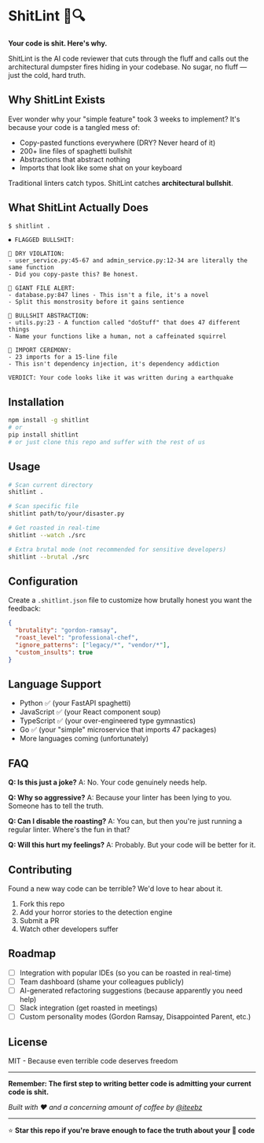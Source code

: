 # ShitLint 💩🔍

**Your code is shit. Here's why.**

ShitLint is the AI code reviewer that cuts through the fluff and calls out the architectural dumpster fires hiding in your codebase. No sugar, no fluff — just the cold, hard truth.

## Why ShitLint Exists

Ever wonder why your "simple feature" took 3 weeks to implement? It's because your code is a tangled mess of:
- Copy-pasted functions everywhere (DRY? Never heard of it)
- 200+ line files of spaghetti bullshit
- Abstractions that abstract nothing
- Imports that look like some shat on your keyboard

Traditional linters catch typos. ShitLint catches **architectural bullshit**.

## What ShitLint Actually Does

```bash
$ shitlint .
```

```
⏺ FLAGGED BULLSHIT:

🚨 DRY VIOLATION:
- user_service.py:45-67 and admin_service.py:12-34 are literally the same function
- Did you copy-paste this? Be honest.

🚨 GIANT FILE ALERT:
- database.py:847 lines - This isn't a file, it's a novel
- Split this monstrosity before it gains sentience

🚨 BULLSHIT ABSTRACTION:
- utils.py:23 - A function called "doStuff" that does 47 different things
- Name your functions like a human, not a caffeinated squirrel

🚨 IMPORT CEREMONY:
- 23 imports for a 15-line file
- This isn't dependency injection, it's dependency addiction

VERDICT: Your code looks like it was written during a earthquake
```

## Installation

```bash
npm install -g shitlint
# or
pip install shitlint
# or just clone this repo and suffer with the rest of us
```

## Usage

```bash
# Scan current directory
shitlint .

# Scan specific file
shitlint path/to/your/disaster.py

# Get roasted in real-time
shitlint --watch ./src

# Extra brutal mode (not recommended for sensitive developers)
shitlint --brutal ./src
```

## Configuration

Create a `.shitlint.json` file to customize how brutally honest you want the feedback:

```json
{
  "brutality": "gordon-ramsay",
  "roast_level": "professional-chef",
  "ignore_patterns": ["legacy/*", "vendor/*"],
  "custom_insults": true
}
```

## Language Support

- Python ✅ (your FastAPI spaghetti)
- JavaScript ✅ (your React component soup)
- TypeScript ✅ (your over-engineered type gymnastics)
- Go ✅ (your "simple" microservice that imports 47 packages)
- More languages coming (unfortunately)

## FAQ

**Q: Is this just a joke?**
A: No. Your code genuinely needs help.

**Q: Why so aggressive?**
A: Because your linter has been lying to you. Someone has to tell the truth.

**Q: Can I disable the roasting?**
A: You can, but then you're just running a regular linter. Where's the fun in that?

**Q: Will this hurt my feelings?**
A: Probably. But your code will be better for it.

## Contributing

Found a new way code can be terrible? We'd love to hear about it.

1. Fork this repo
2. Add your horror stories to the detection engine
3. Submit a PR
4. Watch other developers suffer

## Roadmap

- [ ] Integration with popular IDEs (so you can be roasted in real-time)
- [ ] Team dashboard (shame your colleagues publicly)
- [ ] AI-generated refactoring suggestions (because apparently you need help)
- [ ] Slack integration (get roasted in meetings)
- [ ] Custom personality modes (Gordon Ramsay, Disappointed Parent, etc.)

## License

MIT - Because even terrible code deserves freedom

---

**Remember: The first step to writing better code is admitting your current code is shit.**

*Built with ❤️ and a concerning amount of coffee by [@iteebz](https://github.com/iteebz)*

---

⭐ **Star this repo if you're brave enough to face the truth about your 💩 code**
